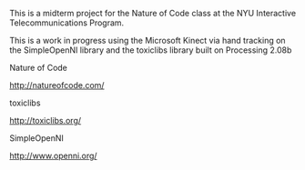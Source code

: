 This is a midterm project for the Nature of Code class at the NYU Interactive Telecommunications Program.

This is a work in progress using the Microsoft Kinect via hand tracking on the SimpleOpenNI library and the toxiclibs library built on Processing 2.08b

Nature of Code

http://natureofcode.com/

toxiclibs

http://toxiclibs.org/

SimpleOpenNI

http://www.openni.org/